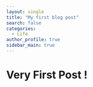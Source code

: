 ```yaml
---
layout: single
title: "My first blog post"
search: false
categories:
  - Life
author_profile: true
sidebar_main: true
---
```


# Very First Post !
